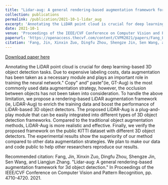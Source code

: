 ```yaml
---
title: "Lidar-aug: A general rendering-based augmentation framework for 3d object detection"
collection: publications
permalink: /publication/2021-10-1-lidar_aug
excerpt: 'Annotating the LiDAR point cloud is crucial for deep learning-based 3D object detection tasks. Due to expensive labeling costs, data augmentation has been taken as a necessary module and plays an important role in training the neural network.&quot; Copy&quot; and&quot; paste&quot;(ie, GT-Aug) is the most commonly used data augmentation strategy, however, the occlusion between objects has not been taken into consideration. To handle the above limitation, we propose a rendering-based LiDAR augmentation framework (ie, LiDAR-Aug) to enrich the training data and boost the performance of LiDAR-based 3D object detectors. The proposed LiDAR-Aug is a plug-and-play module that can be easily integrated into different types of 3D object detection frameworks. Compared to the traditional object augmentation methods, LiDAR-Aug is more realistic and effective. Finally, we verify the proposed framework on the public KITTI dataset with different 3D object detectors. The experimental results show the superiority of our method compared to other data augmentation strategies. We plan to make our data and code public to help other researchers reproduce our results.'
date: 2021-10-1
venue: 'Proceedings of the IEEE/CVF Conference on Computer Vision and Pattern Recognition'
paperurl: 'https://openaccess.thecvf.com/content/CVPR2021/papers/Fang_LiDAR-Aug_A_General_Rendering-Based_Augmentation_Framework_for_3D_Object_Detection_CVPR_2021_paper.pdf'
citation: 'Fang, Jin, Xinxin Zuo, Dingfu Zhou, Shengze Jin, Sen Wang, and Liangjun Zhang. &quot;Lidar-aug: A general rendering-based augmentation framework for 3d object detection.&quot; In Proceedings of the IEEE/CVF Conference on Computer Vision and Pattern Recognition, pp. 4710-4720. 2021.'
---
```


<a href='https://openaccess.thecvf.com/content/CVPR2021/papers/Fang_LiDAR-Aug_A_General_Rendering-Based_Augmentation_Framework_for_3D_Object_Detection_CVPR_2021_paper.pdf'>Download paper here</a>

Annotating the LiDAR point cloud is crucial for deep learning-based 3D object detection tasks. Due to expensive labeling costs, data augmentation has been taken as a necessary module and plays an important role in training the neural network.&quot; Copy&quot; and&quot; paste&quot;(ie, GT-Aug) is the most commonly used data augmentation strategy, however, the occlusion between objects has not been taken into consideration. To handle the above limitation, we propose a rendering-based LiDAR augmentation framework (ie, LiDAR-Aug) to enrich the training data and boost the performance of LiDAR-based 3D object detectors. The proposed LiDAR-Aug is a plug-and-play module that can be easily integrated into different types of 3D object detection frameworks. Compared to the traditional object augmentation methods, LiDAR-Aug is more realistic and effective. Finally, we verify the proposed framework on the public KITTI dataset with different 3D object detectors. The experimental results show the superiority of our method compared to other data augmentation strategies. We plan to make our data and code public to help other researchers reproduce our results.

Recommended citation: 
Fang, Jin, Xinxin Zuo, Dingfu Zhou, Shengze Jin, Sen Wang, and Liangjun Zhang. "Lidar-aug: A general rendering-based augmentation framework for 3d object detection." In Proceedings of the IEEE/CVF Conference on Computer Vision and Pattern Recognition, pp. 4710-4720. 2021.